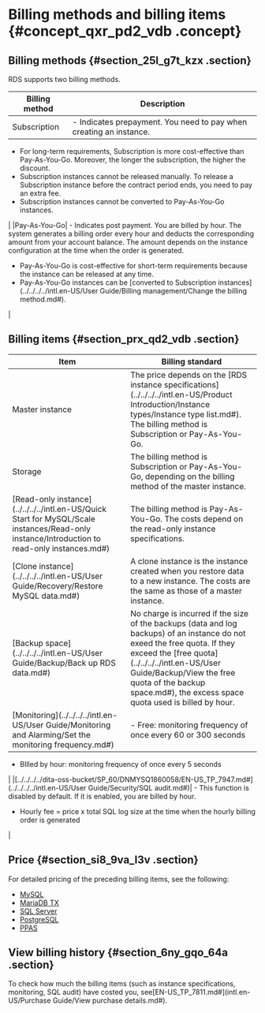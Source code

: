 # Billing methods and billing items {#concept_qxr_pd2_vdb .concept}

## Billing methods {#section_25l_g7t_kzx .section}

RDS supports two billing methods.

|Billing method|Description|
|--------------|-----------|
|Subscription| -   Indicates prepayment. You need to pay when creating an instance.
-   For long-term requirements, Subscription is more cost-effective than Pay-As-You-Go. Moreover, the longer the subscription, the higher the discount.
-   Subscription instances cannot be released manually. To release a Subscription instance before the contract period ends, you need to pay an extra fee.
-   Subscription instances cannot be converted to Pay-As-You-Go instances.

 |
|Pay-As-You-Go| -   Indicates post payment. You are billed by hour. The system generates a billing order every hour and deducts the corresponding amount from your account balance. The amount depends on the instance configuration at the time when the order is generated.
-   Pay-As-You-Go is cost-effective for short-term requirements because the instance can be released at any time.
-   Pay-As-You-Go instances can be [converted to Subscription instances](../../../../intl.en-US/User Guide/Billing management/Change the billing method.md#).

 |

## Billing items {#section_prx_qd2_vdb .section}

|Item|Billing standard|
|----|----------------|
|Master instance|The price depends on the [RDS instance specifications](../../../../intl.en-US/Product Introduction/Instance types/Instance type list.md#). The billing method is Subscription or Pay-As-You-Go.|
|Storage|The billing method is Subscription or Pay-As-You-Go, depending on the billing method of the master instance.|
|[Read-only instance](../../../../intl.en-US/Quick Start for MySQL/Scale instances/Read-only instance/Introduction to read-only instances.md#)|The billing method is Pay-As-You-Go. The costs depend on the read-only instance specifications.|
|[Clone instance](../../../../intl.en-US/User Guide/Recovery/Restore MySQL data.md#)|A clone instance is the instance created when you restore data to a new instance. The costs are the same as those of a master instance.|
|[Backup space](../../../../intl.en-US/User Guide/Backup/Back up RDS data.md#)|No charge is incurred if the size of the backups \(data and log backups\) of an instance do not exeed the free quota. If they exceed the [free quota](../../../../intl.en-US/User Guide/Backup/View the free quota of the backup space.md#), the excess space quota used is billed by hour.|
|[Monitoring](../../../../intl.en-US/User Guide/Monitoring and Alarming/Set the monitoring frequency.md#)| -   Free: monitoring frequency of once every 60 or 300 seconds
-   BIlled by hour: monitoring frequency of once every 5 seconds

 |
|[../../../../dita-oss-bucket/SP\_60/DNMYSQ1860058/EN-US\_TP\_7947.md\#](../../../../intl.en-US/User Guide/Security/SQL audit.md#)| -   This function is disabled by default. If it is enabled, you are billed by hour.
-   Hourly fee = price x total SQL log size at the time when the hourly billing order is generated

 |

## Price {#section_si8_9va_l3v .section}

For detailed pricing of the preceding billing items, see the following:

-   [MySQL](https://www.alibabacloud.com/product/apsaradb-for-rds-mysql/pricing)
-   [MariaDB TX](https://www.alibabacloud.com/product/apsaradb-for-rds-mariadb/pricing)
-   [SQL Server](https://www.alibabacloud.com/product/apsaradb-for-rds-sql-server/pricing)
-   [PostgreSQL](https://www.alibabacloud.com/product/apsaradb-for-rds-postgresql/pricing)
-   [PPAS](https://www.alibabacloud.com/product/apsaradb-for-rds-ppas)

## View billing history {#section_6ny_gqo_64a .section}

To check how much the billing items \(such as instance specifications, monitoring, SQL audit\) have costed you, see[EN-US\_TP\_7811.md\#](intl.en-US/Purchase Guide/View purchase details.md#).


